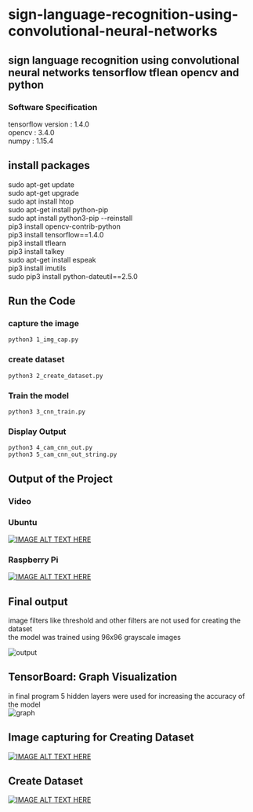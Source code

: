 # sign-language-recognition-using-convolutional-neural-networks
## sign language recognition using convolutional neural networks tensorflow tflean opencv and python

### Software Specification<br />
tensorflow version : 1.4.0<br />
opencv : 3.4.0<br />
numpy : 1.15.4<br />

## install packages
sudo apt-get update  
sudo apt-get upgrade  
sudo apt install htop  
sudo apt-get install python-pip  
sudo apt install python3-pip --reinstall  
pip3 install opencv-contrib-python  
pip3 install tensorflow==1.4.0  
pip3 install tflearn  
pip3 install talkey  
sudo apt-get install espeak  
pip3 install imutils  
sudo pip3 install  python-dateutil==2.5.0  

 ## Run the Code  
 ### capture the image 
 ```
 python3 1_img_cap.py  
 ```
 ### create dataset 
 ```
 python3 2_create_dataset.py  
 ```
 ### Train the model 
 ```
 python3 3_cnn_train.py  
 ```
 ### Display Output 
 ```
 python3 4_cam_cnn_out.py  
 python3 5_cam_cnn_out_string.py  
 ```
 
 ## Output of the Project
### Video
### Ubuntu
[![IMAGE ALT TEXT HERE](https://img.youtube.com/vi/3TOiZiPHpTU/0.jpg)](https://www.youtube.com/watch?v=3TOiZiPHpTU)
### Raspberry Pi
[![IMAGE ALT TEXT HERE](https://img.youtube.com/vi/0Cv16PBM4Ro/0.jpg)](https://www.youtube.com/watch?v=0Cv16PBM4Ro)
 ## Final output 
image filters like threshold and other filters are not used for creating the dataset  
the model was trained using 96x96 grayscale images

![output](https://user-images.githubusercontent.com/18006433/57105815-708f7200-6d49-11e9-8a1b-b8aa525dc541.png)
## TensorBoard: Graph Visualization
in final program 5 hidden layers were used for increasing the accuracy of the model  
![graph](https://user-images.githubusercontent.com/18006433/57106555-56569380-6d4b-11e9-842c-b00f1558dcb0.png)
## Image capturing for Creating Dataset

[![IMAGE ALT TEXT HERE](https://img.youtube.com/vi/mpdPXWcXp3I/0.jpg)](https://www.youtube.com/watch?v=mpdPXWcXp3I)

## Create Dataset
[![IMAGE ALT TEXT HERE](https://img.youtube.com/vi/6H-YQlrgn6U/0.jpg)](https://www.youtube.com/watch?v=6H-YQlrgn6U)
